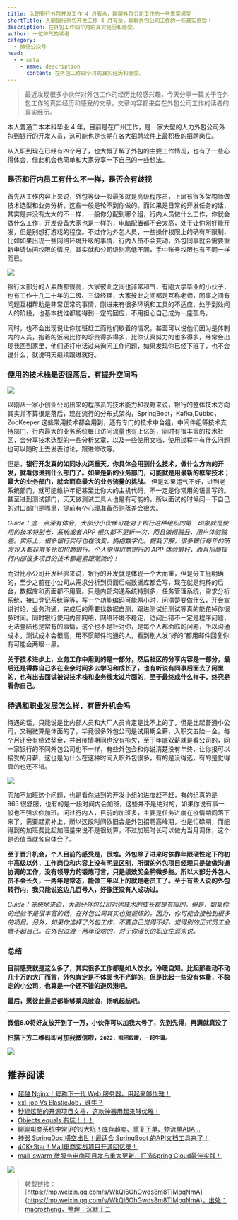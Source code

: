 ```yaml
---
title: 入职银行外包开发工作 4 月有余，聊聊外包公司工作的一些真实感受！
shortTitle: 入职银行外包开发工作 4 月有余，聊聊外包公司工作的一些真实感受！
description: 在外包工作四个月的真实经历和感受。
author: 一位帅气的读者
category:
  - 微信公众号
head:
  - - meta
    - name: description
      content: 在外包工作四个月的真实经历和感受。
---
```


> 最近发现很多小伙伴对外包工作的经历比较感兴趣，今天分享一篇关于在外包工作的真实经历和感受的文章。文章内容都来自在外包公司工作的读者的真实经历。

本人普通二本本科毕业 4 年，目前是在广州工作，是一家大型的人力外包公司外包到银行的开发人员，这可能也是长期在各大招聘软件上最积极的招聘岗位。

从入职到现在已经有四个月了，也大概了解了外包的主要工作情况，也有了一些心得体会，借此机会也简单和大家分享一下自己的一些想法。

### 是否和行内员工有什么不一样，是否会有歧视

首先从工作内容上来说，外包等级一般最多就是高级程序员，上层有很多架构师做技术选型和业务分析，这些一般是轮不到你做的。而如果是日常的开发任务的话，其实是并没有太大的不一样，一般你分配到哪个组，行内人员做什么工作，你就会做什么工作，开发设备大家也是一样的，电脑配置都不会太高，处于让你刚好能开发，但是别想打游戏的程度。不过作为外包人员，一些操作权限上的确有所限制，比如如果出现一些网络环境升级的事情，行内人员不会变动，外包同事就会需要重新申请访问权限的情况，其实就和公司级别高低不同，手中账号权限也有不同一样而已。

![](http://cdn.tobebetterjavaer.com/tobebetterjavaer/images/nice-article/weixin-ruzyhwbkfgzyyyllwbgsgzdyxzsgs-f711c44f-ebb2-4f7e-9b94-5a9b30d5f00b.jpg)

银行大部分的人素质都很高，大家彼此之间也非常和气，有刚大学毕业的小伙子，也有工作十几二十年的二级、三级经理，大家彼此之间都是互称老师，同事之间有问题互相帮助是非常正常的事情，刚进来有很多环境和工具的不适应，处于到处问人的阶段，也基本找谁都能得到一定的回应，不用担心自己成为一座孤岛。

同时，也不会出现说让你加班赶工而他们歇着的情况，甚至可以说他们因为是体制内的人员，抱着的饭碗比你的珍贵得多得多，比你认真努力的也多得多，经常会出现我回到家里，他们还打电话过来询问工作问题，如果发现你已经下班了，也不会说什么，就说明天继续跟进就好。

### 使用的技术栈是否很落后，有提升空间吗

![](http://cdn.tobebetterjavaer.com/tobebetterjavaer/images/nice-article/weixin-ruzyhwbkfgzyyyllwbgsgzdyxzsgs-2c164b53-6c77-4f9a-bdec-b1e7087d41a7.jpg)

以刚从一家小创业公司出来的程序员的技术能力和视野来说，银行的整体技术方向其实并不算很是落后，现在流行的分布式架构，SpringBoot，Kafka,Dubbo，ZooKeeper 这些常用技术都会用到，还有专门的技术中台组，中间件组等技术支持部门，行内最大的业务系统每日访问流量也有上亿的，同时有很丰富的技术社区，会分享技术选型的一些分析文章，以及一些使用文档，使用过程中有什么问题也可以随时上去发表讨论，跟进修改等。

但是，**银行开发真的如同冰火两重天。你具体会用到什么技术，做什么方向的开发，就看你进到什么部门了。如果是新的业务部门，可能就是用最新的框架技术；最大的业务部门，就会面临最大的业务流量的挑战。** 但是如果运气不好，进到老系统部门，就可能维护年纪甚至比你大的主机代码，不一定是你常用的语言写的。甚至进到测试部门，天天做测试工具人也是有可能的，所以面试的时候问一下自己的对口部门是哪里，提前有个心理准备否则落差会很大。

*Guide：这一点深有体会，大部分小伙伴可能对于银行这种组织的第一印象就是使用的技术特别老，系统或者 APP 很久都不更新一次，而且做得贼丑，用户体验贼差。实际上，很多银行实际也在改变，拥抱数字化。据我了解，很多银行每年的研发投入都非常多比如招商银行。个人觉得招商银行的 APP 体验最好，而且招商银行内部很多项目的技术都是紧跟潮流的！*

而对比小公司开发经验来说，银行的开发就是体现一个大而重，但是分工挺明确的，至少之前在小公司从需求分析到页面后端数据库都会写，现在就是纯粹的后台，数据库和页面都不用管。只是内部沟通系统特别多，任务管理系统，需求分析系统，接口登记系统等等，写一个功能编码可能两小时，问清楚要做什么，开会宣讲讨论，业务沟通，完成后的需要找数据自测，跟进测试组测试等真的能花掉你很多时间。同时银行使用内部网络，网络环境不稳定，访问出错不一定是程序问题，无法登陆也是常有的事情，这个也不是针对你，是每个人都面临的问题，所以沟通成本，测试成本会很高，用不惯邮件沟通的人，看到别人发“好的”都用邮件回复你有可能会两眼一黑。

**关于技术进步上，业务工作中用到的是一部分，然后社区的分享内容是一部分，最后还是得靠自己多在业余时间多去学习和成长了，也有听说有同事后面去了阿里的，也有出去面试被说技术栈和业务线太过片面的，至于最终成什么样子，终究是看你自己。**

### 待遇和职业发展怎么样，有晋升机会吗

待遇的话，只能说是比内部人员和大厂人员肯定是比不上的了，但是比起普通小公司，又稍微算是体面的了。毕竟很多外包公司是试用期全薪，入职交五险一金，每个月还会有绩效奖金，并且疫情期间也没有拖欠，至于年底双薪就是看公司的，同一家银行的不同外包公司也不一样，有些外包会和你说清楚没有年终，让你报可以接受的月薪，这也是为什么在这种时间入职外包很多，有的是没得选，有的是觉得真的也还不错。

![](http://cdn.tobebetterjavaer.com/tobebetterjavaer/images/nice-article/weixin-ruzyhwbkfgzyyyllwbgsgzdyxzsgs-97954719-78f1-47f2-94af-741439b78ff8.jpg)

而加不加班这个问题，也是看你进到的开发小组的进度赶不赶，有的组真的是 965 很舒服，也有的是一段时间内会加班，这些并不是绝对的，如果你说有事一般也不强求你加班。问过行内人，目前的加班多，主要是任务进度在疫情期间落下来了，需要赶紧补上，所以这段时间依旧会是外包招聘高峰期，也是忙碌期，而能得到的加班费比起加班量来说不是很划算，不过加班时长可以做为当月调休，这个是否值当就各自体会了。

**至于晋升机会，个人目前的感受是，很难。外包除了进来时依靠年限硬性定下的初中高级以外，工作岗位和内容上没有明显区别，所谓的外包项目经理只是做做沟通协调的工作，没有领导力的锻炼可言，只是绩效奖金稍微多些。所以大部分外包人员不会长久，一两年是常态，能做三年以上的就是老员工了。至于有些人说的外包转行内，我只能说这边几百号人，好像还没有人成功过。**

*Guide：笼统地来说，大部分外包公司对你技术的成长都是有限的。但是，如果你的经验不是很丰富的话，在外包公司其实也挺锻炼的。因为，你可能会接触到很多的项目。另外，如果你选择了外包工作，不要自己觉得不好，觉得别的正式员工会瞧不起自己。在外包过渡一两年没啥的，对于你漫长的职业生涯来说。*

### 总结

**目前感受就是这么多了，其实很多工作都是如人饮水，冷暖自知。比起那些动不动几十万的大厂而言，外包肯定是不体面也不光鲜的，但是比起一些没有体量，不稳定的小公司，也算是一个还不错的避风港吧。**

**最后，愿彼此最后都能够乘风破浪，扬帆起航吧。**

* * *

**微信8.0将好友放开到了一万，小伙伴可以加我大号了，先到先得，再满就真没了**

**扫描下方二维码即可加我微信啦，`2022，抱团取暖，一起牛逼。`**

![](http://cdn.tobebetterjavaer.com/tobebetterjavaer/images/nice-article/weixin-ruzyhwbkfgzyyyllwbgsgzdyxzsgs-01309b8e-c5d5-4d88-be8f-ca6bb2d0d668.jpg)

## 推荐阅读

*   [超越 Nginx！号称下一代 Web 服务器，用起来够优雅！](https://mp.weixin.qq.com/s?__biz=MzU1Nzg4NjgyMw==&mid=2247499016&idx=1&sn=b4f12202e884dd02588cc701d0946ad3&scene=21#wechat_redirect)
*   [xxl-job Vs ElasticJob，谁牛？](https://mp.weixin.qq.com/s?__biz=MzU1Nzg4NjgyMw==&mid=2247498955&idx=1&sn=173323cfe634d6c543fe319a1046eaa8&scene=21#wechat_redirect)
*   [秒建炫酷的开源项目文档，这款神器用起来够优雅！](https://mp.weixin.qq.com/s?__biz=MzU1Nzg4NjgyMw==&mid=2247498925&idx=1&sn=39c5993faf8ee37b67cadee1345ccf3d&scene=21#wechat_redirect)
*   [Objects.equals 有坑！！！](https://mp.weixin.qq.com/s?__biz=MzU1Nzg4NjgyMw==&mid=2247498875&idx=1&sn=ee71f0dd7e40c97562e50adb44ae44c6&scene=21#wechat_redirect)
*   [聊聊电商系统中常见的9大坑！库存超卖、重复下单、物流单ABA...](https://mp.weixin.qq.com/s?__biz=MzU1Nzg4NjgyMw==&mid=2247498832&idx=1&sn=38549bb9e45831a263116555e63528a8&scene=21#wechat_redirect)
*   [神器 SpringDoc 横空出世！最适合 SpringBoot 的API文档工具来了！](https://mp.weixin.qq.com/s?__biz=MzU1Nzg4NjgyMw==&mid=2247498682&idx=1&sn=431ac22705022bda2e5c127cf9dfe630&scene=21#wechat_redirect)
*   [40K+Star！Mall电商实战项目开源回忆录！](https://mp.weixin.qq.com/s?__biz=MzU1Nzg4NjgyMw==&mid=2247486684&idx=1&sn=807fd808adac8019eb2095ba088efe54&scene=21#wechat_redirect)
*   [mall-swarm 微服务电商项目发布重大更新，打造Spring Cloud最佳实践！](https://mp.weixin.qq.com/s?__biz=MzU1Nzg4NjgyMw==&mid=2247486362&idx=1&sn=fb6d71d328e8eee34976a86135dc6a7d&scene=21#wechat_redirect)



![](http://cdn.tobebetterjavaer.com/tobebetterjavaer/images/nice-article/weixin-ruzyhwbkfgzyyyllwbgsgzdyxzsgs-ebe735f5-7301-4b27-a35c-f4994f36e8ac.jpg)

>转载链接：[https://mp.weixin.qq.com/s/WkQI6OhGwds8m8TIMpqNmA](https://mp.weixin.qq.com/s/WkQI6OhGwds8m8TIMpqNmA)，出处：macrozheng，整理：沉默王二
